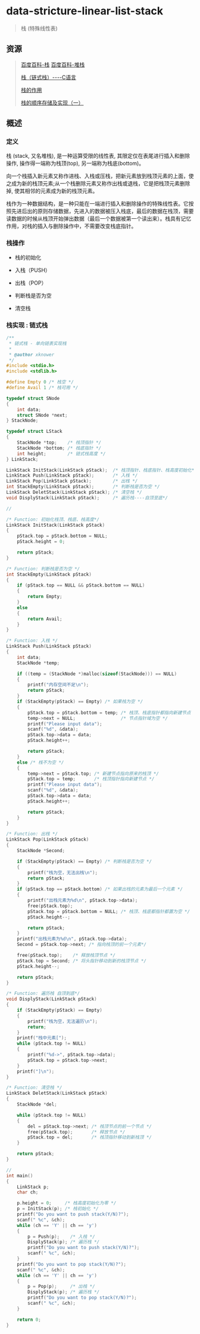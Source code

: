 # data-stricture-linear-list-stack

> 栈 (特殊线性表)

## 资源

> [百度百科-栈](https://baike.baidu.com/item/%E6%A0%88/12808149)
> [百度百科-堆栈](https://baike.baidu.com/item/%E5%A0%86%E6%A0%88/1682032)
>
> [栈（链式栈）----C语言](https://www.cnblogs.com/lanhaicode/p/10463156.html)
>
> [栈的作用](https://blog.csdn.net/yu132563/article/details/51598185)
>
> [栈的顺序存储及实现（一）](https://blog.csdn.net/qq_29542611/article/details/78882939)

## 概述

### 定义

栈 (stack, 又名堆栈), 是一种运算受限的线性表, 其限定仅在表尾进行插入和删除操作, 操作得一端称为栈顶(top), 另一端称为栈底(bottom)。

向一个栈插入新元素又称作进栈、入栈或压栈，把新元素放到栈顶元素的上面，使之成为新的栈顶元素;从一个栈删除元素又称作出栈或退栈，它是把栈顶元素删除掉, 使其相邻的元素成为新的栈顶元素。

栈作为一种数据结构，是一种只能在一端进行插入和删除操作的特殊线性表。它按照先进后出的原则存储数据，先进入的数据被压入栈底，最后的数据在栈顶，需要读数据的时候从栈顶开始弹出数据（最后一个数据被第一个读出来）。栈具有记忆作用，对栈的插入与删除操作中，不需要改变栈底指针。


### 栈操作

- 栈的初始化

- 入栈（PUSH）

- 出栈（POP）

- 判断栈是否为空

- 清空栈

### 栈实现 : 链式栈

```c++
/**
 * 链式栈 - 单向链表实现栈
 * 
 * @author xknower
 */
#include <stdio.h>
#include <stdlib.h>

#define Empty 0 /* 栈空 */
#define Avail 1 /* 栈可用 */

typedef struct SNode
{
    int data;
    struct SNode *next;
} StackNode;

typedef struct LStack
{
    StackNode *top;    /* 栈顶指针 */
    StackNode *bottom; /* 栈底指针 */
    int height;        /* 链式栈高度 */
} LinkStack;

LinkStack InitStack(LinkStack pStack);  /* 栈顶指针、栈底指针、栈高度初始化*/
LinkStack Push(LinkStack pStack);       /* 入栈 */
LinkStack Pop(LinkStack pStack);        /* 出栈 */
int StackEmpty(LinkStack pStack);       /* 判断栈是否为空 */
LinkStack DeletStack(LinkStack pStack); /* 清空栈 */
void DisplyStack(LinkStack pStack);     /* 遍历栈----自顶至底*/

//

/* Function: 初始化栈顶、栈底、栈高度*/
LinkStack InitStack(LinkStack pStack)
{
    pStack.top = pStack.bottom = NULL;
    pStack.height = 0;

    return pStack;
}

/* Function: 判断栈是否为空 */
int StackEmpty(LinkStack pStack)
{
    if (pStack.top == NULL && pStack.bottom == NULL)
    {
        return Empty;
    }
    else
    {
        return Avail;
    }
}

/* Function: 入栈 */
LinkStack Push(LinkStack pStack)
{
    int data;
    StackNode *temp;

    if ((temp = (StackNode *)malloc(sizeof(StackNode))) == NULL)
    {
        printf("内存空间不足\n");
        return pStack;
    }
    if (StackEmpty(pStack) == Empty) /* 如果栈为空 */
    {
        pStack.top = pStack.bottom = temp; /* 栈顶、栈底指针都指向新建节点 */
        temp->next = NULL;                 /* 节点指针域为空 */
        printf("Please input data");
        scanf("%d", &data);
        pStack.top->data = data;
        pStack.height++;

        return pStack;
    }
    else /* 栈不为空 */
    {
        temp->next = pStack.top; /* 新建节点指向原来的栈顶 */
        pStack.top = temp;       /* 栈顶指针指向新建节点 */
        printf("Please input data");
        scanf("%d", &data);
        pStack.top->data = data;
        pStack.height++;

        return pStack;
    }
}

/* Function: 出栈 */
LinkStack Pop(LinkStack pStack)
{
    StackNode *Second;

    if (StackEmpty(pStack) == Empty) /* 判断栈是否为空 */
    {
        printf("栈为空，无法出栈\n");
        return pStack;
    }
    if (pStack.top == pStack.bottom) /* 如果出栈的元素为最后一个元素 */
    {
        printf("出栈元素为%d\n", pStack.top->data);
        free(pStack.top);
        pStack.top = pStack.bottom = NULL; /* 栈顶、栈底都指针都置为空 */
        pStack.height--;

        return pStack;
    }
    printf("出栈元素为%d\n", pStack.top->data);
    Second = pStack.top->next; /* 指向栈顶的前一个元素*/

    free(pStack.top);    /* 释放栈顶节点 */
    pStack.top = Second; /* 将头指针移动到新的栈顶节点 */
    pStack.height--;

    return pStack;
}

/* Function: 遍历栈 自顶到底*/
void DisplyStack(LinkStack pStack)
{
    if (StackEmpty(pStack) == Empty)
    {
        printf("栈为空，无法遍历\n");
        return;
    }
    printf("栈中元素[");
    while (pStack.top != NULL)
    {
        printf("%d->", pStack.top->data);
        pStack.top = pStack.top->next;
    }
    printf("]\n");
}

/* Function: 清空栈 */
LinkStack DeletStack(LinkStack pStack)
{
    StackNode *del;

    while (pStack.top != NULL)
    {
        del = pStack.top->next; /* 栈顶节点的前一个节点 */
        free(pStack.top);       /* 释放节点 */
        pStack.top = del;       /* 栈顶指针移动到新栈顶 */
    }

    return pStack;
}

//
int main()
{
    LinkStack p;
    char ch;

    p.height = 0;     /* 栈高度初始化为零 */
    p = InitStack(p); /* 栈初始化 */
    printf("Do you want to push stack(Y/N)?");
    scanf(" %c", &ch);
    while (ch == 'Y' || ch == 'y')
    {
        p = Push(p);    /* 入栈 */
        DisplyStack(p); /* 遍历栈 */
        printf("Do you want to push stack(Y/N)?");
        scanf(" %c", &ch);
    }
    printf("Do you want to pop stack(Y/N)?");
    scanf(" %c", &ch);
    while (ch == 'Y' || ch == 'y')
    {
        p = Pop(p);     /* 出栈 */
        DisplyStack(p); /* 遍历栈 */
        printf("Do you want to pop stack(Y/N)?");
        scanf(" %c", &ch);
    }

    return 0;
}
```
